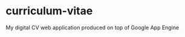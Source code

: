 curriculum-vitae
================

My digital CV web application produced on top of Google App Engine
